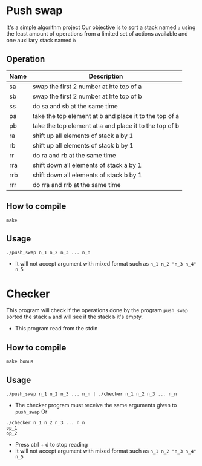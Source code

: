 # Push swap

It's a simple algorithm project
Our objective is to sort a stack named `a` using the least amount of operations from a limited set of actions available and one auxiliary stack named `b`

## Operation
| Name | Description |
|---|---|
| sa | swap the first 2 number at hte top of a |
| sb | swap the first 2 number at hte top of b |
| ss | do sa and sb at the same time |
| pa | take the top element at b and place it to the top of a |
| pb | take the top element at a and place it to the top of b |
| ra | shift up all elements of stack a by 1 |
| rb | shift up all elements of stack b by 1 |
| rr | do ra and rb at the same time |
| rra | shift down all elements of stack a by 1 |
| rrb | shift down all elements of stack b by 1 |
| rrr |do rra and rrb at the same time |

## How to compile
```
make
```
## Usage
```
./push_swap n_1 n_2 n_3 ... n_n
```
- It will not accept argument with mixed format such as `n_1 n_2 "n_3 n_4" n_5`

# Checker

This program will check if the operations done by the program `push_swap` sorted the stack `a` and will see if the stack `b` it's empty.
- This program read from the stdin

## How to compile
```
make bonus
```
## Usage
```
./push_swap n_1 n_2 n_3 ... n_n | ./checker n_1 n_2 n_3 ... n_n
```
- The checker program must receive the same arguments given to `push_swap`
Or
```
./checker n_1 n_2 n_3 ... n_n
op_1
op_2
```
- Press ctrl + d to stop reading
- It will not accept argument with mixed format such as `n_1 n_2 "n_3 n_4" n_5`
